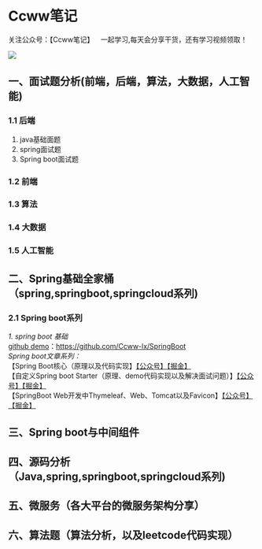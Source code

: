 # Ccww笔记
关注公众号：【Ccww笔记】 一起学习,每天会分享干货，还有学习视频领取！  

![](https://user-gold-cdn.xitu.io/2019/9/30/16d8122f554d8cfa?w=258&h=258&f=png&s=30701) 

## 一、面试题分析(前端，后端，算法，大数据，人工智能)
### 1.1 后端
1. java基础面题
2. spring面试题
3. Spring boot面试题

### 1.2 前端 
### 1.3 算法
### 1.4 大数据
### 1.5 人工智能

## 二、Spring基础全家桶（spring,springboot,springcloud系列)
### 2.1 Spring boot系列
*1. spring boot 基础*  
[github demo](https://github.com/Ccww-lx/SpringBoot)：https://github.com/Ccww-lx/SpringBoot  
*Spring boot文章系列：*   
【Spring Boot核心（原理以及代码实现】[【公众号】]()[【掘金】](https://juejin.im/post/5d8ece935188254d014e2e33)  
【自定义Spring boot Starter（原理、demo代码实现以及解决面试问题）】[【公众号】]()[【掘金】](https://juejin.im/post/5d944202f265da5ba532a1d1)  
【SpringBoot Web开发中Thymeleaf、Web、Tomcat以及Favicon】[【公众号】]()[【掘金】](https://juejin.im/post/5d96ac5af265da5bbd71b2d9)

## 三、Spring boot与中间组件
## 四、源码分析（Java,spring,springboot,springcloud系列)
## 五、微服务（各大平台的微服务架构分享）
## 六、算法题（算法分析，以及leetcode代码实现）
